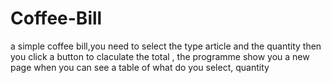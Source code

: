 # Coffee-Bill
a simple coffee bill,you need to select the type article and the quantity then you click a button to claculate the total , the programme show you a new page when you can see a table of what do you select, quantity
